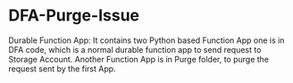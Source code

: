 # DFA-Purge-Issue
Durable Function App: It contains two Python based Function App one is in DFA code, which is a normal durable function app to send request to Storage Account. Another Function App is in Purge folder, to purge the request sent by the first App.
